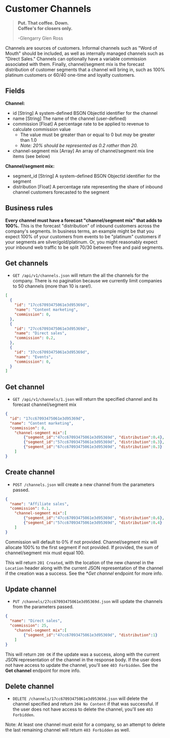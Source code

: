 Customer Channels
=================

> **Put. That coffee. Down.**  
> **Coffee's for closers only.**
>
> -Glengarry Glen Ross

Channels are sources of customers. Informal channels such as "Word of Mouth" should be included, as well as internally managed channels such as "Direct Sales." Channels can optionally have a variable commission associated with them. Finally, channel/segment mix is the forecast distribution of customer segments that a channel will bring in, such as 100% platinum customers or 60/40 one-time and loyalty customers.


Fields
------

**Channel:**

* id [String] A system-defined BSON ObjectId identifier for the channel
* name [String] The name of the channel (user-defined)
* commission [Float] A percentage rate to be applied to revenue to calculate commission value
  * The value must be greater than or equal to 0 but _may_ be greater than 1.0
  * _Note: 20% should be represented as 0.2 rather than 20._
* channel-segment mix [Array] An array of channel/segment mix line items (see below)

**Channel/segment mix:**

* segment_id [String] A system-defined BSON ObjectId identifier for the segment
* distribution [Float] A percentage rate representing the share of inbound channel customers forecasted to the segment

Business rules
--------------

**Every channel must have a forecast "channel/segment mix" that adds to 100%.**
This is the forecast "distribution" of inbound customers across the company's segments. In business terms, an example might be that you expect 100% of your customers from events to be "platinum" customers if your segments are silver/gold/platinum. Or, you might reasonably expect your inbound web traffic to be split 70/30 between free and paid segments.


Get channels
------------

* `GET /api/v1/channels.json` will return the all the channels for the company. There is no pagination because we currently limit companies to 50 channels (more than 10 is rare!).

```json
[
  {
    "id": "17cc67093475061e3d95369d",
    "name": "Content marketing",
    "commission": 0,
  },
  {
    "id": "27cc67093475061e3d95369d",
    "name": "Direct sales",
    "commission": 0.2,
  },
  {
    "id": "37cc67093475061e3d95369d",
    "name": "Events",
    "commission": 0,
  }
]
```


Get channel
-----------

* `GET /api/v1/channels/1.json` will return the specified channel and its forecast channel/segment mix

```json
{
  "id": "17cc67093475061e3d95369d",
  "name": "Content marketing",
  "commission": 0,
	"channel-segment mix":[
		{"segment_id":"47cc67093475061e3d95369d", "distribution":0.4},
		{"segment_id":"57cc67093475061e3d95369d", "distribution":0.3},
		{"segment_id":"67cc67093475061e3d95369d", "distribution":0.3}
	]
}
```


Create channel
--------------

* `POST /channels.json` will create a new channel from the parameters passed.

```json
{
  "name": "Affiliate sales",
  "commission": 0.1,
	"channel-segment mix":[
		{"segment_id":"47cc67093475061e3d95369d", "distribution":0.6},
		{"segment_id":"57cc67093475061e3d95369d", "distribution":0.4}
	]
}
```

Commission will default to 0% if not provided. Channel/segment mix will allocate 100% to the first segment if not provided. If provided, the sum of channel/segment mix must equal 100.

This will return `201 Created`, with the location of the new channel in the `Location` header along with the current JSON representation of the channel if the creation was a success. See the **Get channel* endpoint for more info.


Update channel
--------------

* `PUT /channels/27cc67093475061e3d95369d.json` will update the channels from the parameters passed.

```json
{
  "name": "Direct sales",
  "commission": 25,
	"channel-segment mix":[
		{"segment_id":"47cc67093475061e3d95369d", "distribution":1}
	]
}
```

This will return `200 OK` if the update was a success, along with the current JSON representation of the channel in the response body. If the user does not have access to update the channel, you'll see `403 Forbidden`. See the **Get channel** endpoint for more info.


Delete channel
-------------

* `DELETE /channels/17cc67093475061e3d95369d.json` will delete the channel specified and return `204 No Content` if that was successful. If the user does not have access to delete the channel, you'll see `403 Forbidden`.

Note: At least one channel must exist for a company, so an attempt to delete the last remaining channel will return `403 Forbidden` as well.